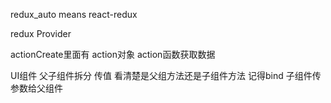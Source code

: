 redux_auto means react-redux

redux Provider

actionCreate里面有  action对象  action函数获取数据 

UI组件 父子组件拆分  传值   看清楚是父组方法还是子组件方法  记得bind  子组件传参数给父组件
